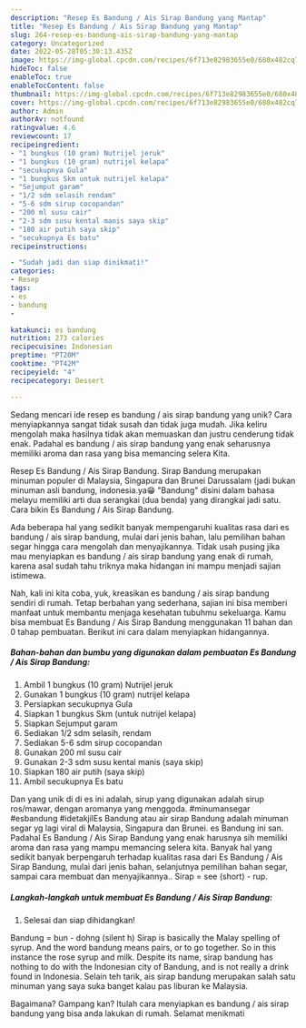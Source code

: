 ```yaml
---
description: "Resep Es Bandung / Ais Sirap Bandung yang Mantap"
title: "Resep Es Bandung / Ais Sirap Bandung yang Mantap"
slug: 264-resep-es-bandung-ais-sirap-bandung-yang-mantap
category: Uncategorized
date: 2022-05-28T05:30:13.435Z
image: https://img-global.cpcdn.com/recipes/6f713e82983655e0/680x482cq70/es-bandung-ais-sirap-bandung-foto-resep-utama.jpg
hideToc: false
enableToc: true
enableTocContent: false
thumbnail: https://img-global.cpcdn.com/recipes/6f713e82983655e0/680x482cq70/es-bandung-ais-sirap-bandung-foto-resep-utama.jpg
cover: https://img-global.cpcdn.com/recipes/6f713e82983655e0/680x482cq70/es-bandung-ais-sirap-bandung-foto-resep-utama.jpg
author: Admin
authorAv: notfound
ratingvalue: 4.6
reviewcount: 17
recipeingredient:
- "1 bungkus (10 gram) Nutrijel jeruk"
- "1 bungkus (10 gram) nutrijel kelapa"
- "secukupnya Gula"
- "1 bungkus Skm untuk nutrijel kelapa"
- "Sejumput garam"
- "1/2 sdm selasih rendam"
- "5-6 sdm sirup cocopandan"
- "200 ml susu cair"
- "2-3 sdm susu kental manis saya skip"
- "180 air putih saya skip"
- "secukupnya Es batu"
recipeinstructions:

- "Sudah jadi dan siap dinikmati!"
categories:
- Resep
tags:
- es
- bandung
- 

katakunci: es bandung  
nutrition: 273 calories
recipecuisine: Indonesian
preptime: "PT20M"
cooktime: "PT42M"
recipeyield: "4"
recipecategory: Dessert

---
```





Sedang mencari ide resep es bandung / ais sirap bandung yang unik? Cara menyiapkannya sangat tidak susah dan tidak juga mudah. Jika keliru mengolah maka hasilnya tidak akan memuaskan dan justru cenderung tidak enak. Padahal es bandung / ais sirap bandung yang enak seharusnya memiliki aroma dan rasa yang bisa memancing selera Kita.





Resep Es Bandung / Ais Sirap Bandung. Sirap Bandung merupakan minuman populer di Malaysia, Singapura dan Brunei Darussalam (jadi bukan minuman asli bandung, indonesia.ya😁 &#34;Bandung&#34; disini dalam bahasa melayu memiliki arti dua serangkai (dua benda) yang dirangkai jadi satu. Cara bikin Es Bandung / Ais Sirap Bandung.

Ada beberapa hal yang sedikit banyak mempengaruhi kualitas rasa dari es bandung / ais sirap bandung, mulai dari jenis bahan, lalu pemilihan bahan segar hingga cara mengolah dan menyajikannya. Tidak usah pusing jika mau menyiapkan es bandung / ais sirap bandung yang enak di rumah, karena asal sudah tahu triknya maka hidangan ini mampu menjadi sajian istimewa.






Nah, kali ini kita coba, yuk, kreasikan es bandung / ais sirap bandung sendiri di rumah. Tetap berbahan yang sederhana, sajian ini bisa memberi manfaat untuk membantu menjaga kesehatan tubuhmu sekeluarga. Kamu bisa membuat Es Bandung / Ais Sirap Bandung menggunakan 11 bahan dan 0 tahap pembuatan. Berikut ini cara dalam menyiapkan hidangannya.

<!--inarticleads1-->

##### Bahan-bahan dan bumbu yang digunakan dalam pembuatan Es Bandung / Ais Sirap Bandung:

1. Ambil 1 bungkus (10 gram) Nutrijel jeruk
1. Gunakan 1 bungkus (10 gram) nutrijel kelapa
1. Persiapkan secukupnya Gula
1. Siapkan 1 bungkus Skm (untuk nutrijel kelapa)
1. Siapkan Sejumput garam
1. Sediakan 1/2 sdm selasih, rendam
1. Sediakan 5-6 sdm sirup cocopandan
1. Gunakan 200 ml susu cair
1. Gunakan 2-3 sdm susu kental manis (saya skip)
1. Siapkan 180 air putih (saya skip)
1. Ambil secukupnya Es batu


Dan yang unik di di es ini adalah, sirup yang digunakan adalah sirup ros/mawar, dengan aromanya yang menggoda. #minumansegar #esbandung #idetakjilEs Bandung atau air sirap Bandung adalah minuman segar yg lagi viral di Malaysia, Singapura dan Brunei. es Bandung ini san. Padahal Es Bandung / Ais Sirap Bandung yang enak harusnya sih memiliki aroma dan rasa yang mampu memancing selera kita. Banyak hal yang sedikit banyak berpengaruh terhadap kualitas rasa dari Es Bandung / Ais Sirap Bandung, mulai dari jenis bahan, selanjutnya pemilihan bahan segar, sampai cara membuat dan menyajikannya.. Sirap = see (short) - rup. 

<!--inarticleads2-->

##### Langkah-langkah untuk membuat Es Bandung / Ais Sirap Bandung:


1. Selesai dan siap dihidangkan!

Bandung = bun - dohng (silent h) Sirap is basically the Malay spelling of syrup. And the word bandung means pairs, or to go together. So in this instance the rose syrup and milk. Despite its name, sirap bandung has nothing to do with the Indonesian city of Bandung, and is not really a drink found in Indonesia. Selain teh tarik, ais sirap bandung merupakan salah satu minuman yang saya suka banget kalau pas liburan ke Malaysia. 

Bagaimana? Gampang kan? Itulah cara menyiapkan es bandung / ais sirap bandung yang bisa anda lakukan di rumah. Selamat menikmati

